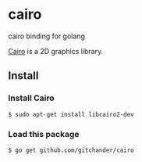 # cairo
cairo binding for golang

[Cairo](https://www.cairographics.org) is a 2D graphics library.

## Install

### Install Cairo
```shell
$ sudo apt-get install libcairo2-dev
```

### Load this package
```shell
$ go get github.com/gitchander/cairo
```
